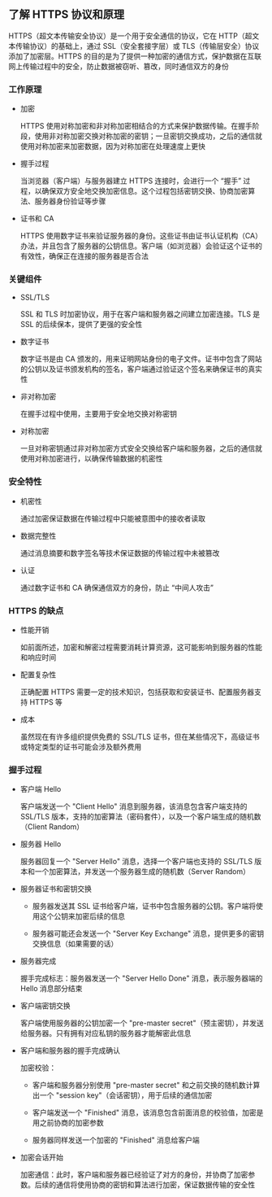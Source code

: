 ## 了解 HTTPS 协议和原理

HTTPS（超文本传输安全协议）是一个用于安全通信的协议，它在 HTTP（超文本传输协议）的基础上，通过 SSL（安全套接字层）或 TLS（传输层安全）协议添加了加密层。HTTPS 的目的是为了提供一种加密的通信方式，保护数据在互联网上传输过程中的安全，防止数据被窃听、篡改，同时通信双方的身份

### 工作原理

- 加密

  HTTPS 使用对称加密和非对称加密相结合的方式来保护数据传输。在握手阶段，使用非对称加密交换对称加密的密钥；一旦密钥交换成功，之后的通信就使用对称加密来加密数据，因为对称加密在处理速度上更快

- 握手过程

  当浏览器（客户端）与服务器建立 HTTPS 连接时，会进行一个 “握手” 过程，以确保双方安全地交换加密信息。这个过程包括密钥交换、协商加密算法、服务器身份验证等步骤

- 证书和 CA

  HTTPS 使用数字证书来验证服务器的身份。这些证书由证书认证机构（CA）办法，并且包含了服务器的公钥信息。客户端（如浏览器）会验证这个证书的有效性，确保正在连接的服务器是否合法

### 关键组件

- SSL/TLS

  SSL 和 TLS 时加密协议，用于在客户端和服务器之间建立加密连接。TLS 是 SSL 的后续保本，提供了更强的安全性

- 数字证书

  数字证书是由 CA 颁发的，用来证明网站身份的电子文件。证书中包含了网站的公钥以及证书颁发机构的签名，客户端通过验证这个签名来确保证书的真实性

- 非对称加密

  在握手过程中使用，主要用于安全地交换对称密钥

- 对称加密

  一旦对称密钥通过非对称加密方式安全交换给客户端和服务器，之后的通信就使用对称加密进行，以确保传输数据的机密性

### 安全特性

- 机密性

  通过加密保证数据在传输过程中只能被意图中的接收者读取

- 数据完整性

  通过消息摘要和数字签名等技术保证数据的传输过程中未被篡改

- 认证

  通过数字证书和 CA 确保通信双方的身份，防止 “中间人攻击”

### HTTPS 的缺点

- 性能开销

  如前面所述，加密和解密过程需要消耗计算资源，这可能影响到服务器的性能和响应时间

- 配置复杂性

  正确配置 HTTPS 需要一定的技术知识，包括获取和安装证书、配置服务器支持 HTTPS 等

- 成本

  虽然现在有许多组织提供免费的 SSL/TLS 证书，但在某些情况下，高级证书或特定类型的证书可能会涉及额外费用

### 握手过程

- 客户端 Hello

  客户端发送一个 "Client Hello" 消息到服务器，该消息包含客户端支持的 SSL/TLS 版本，支持的加密算法（密码套件），以及一个客户端生成的随机数（Client Random）

- 服务器 Hello

  服务器回复一个 "Server Hello" 消息，选择一个客户端也支持的 SSL/TLS 版本和一个加密算法，并发送一个服务器生成的随机数（Server Random）

- 服务器证书和密钥交换

  - 服务器发送其 SSL 证书给客户端，证书中包含服务器的公钥。客户端将使用这个公钥来加密后续的信息

  - 服务器可能还会发送一个 "Server Key Exchange" 消息，提供更多的密钥交换信息（如果需要的话）

- 服务器完成

  握手完成标志：服务器发送一个 "Server Hello Done" 消息，表示服务器端的 Hello 消息部分结束

- 客户端密钥交换

  客户端使用服务器的公钥加密一个 "pre-master secret"（预主密钥），并发送给服务器。只有拥有对应私钥的服务器才能解密此信息

- 客户端和服务器的握手完成确认

  加密校验：

  - 客户端和服务器分别使用 "pre-master secret" 和之前交换的随机数计算出一个 "session key"（会话密钥），用于后续的通信加密

  - 客户端发送一个 "Finished" 消息，该消息包含前面消息的校验值，加密是用之前协商的加密参数

  - 服务器同样发送一个加密的 "Finished" 消息给客户端

- 加密会话开始

  加密通信：此时，客户端和服务器已经验证了对方的身份，并协商了加密参数。后续的通信将使用协商的密钥和算法进行加密，保证数据传输的安全性
